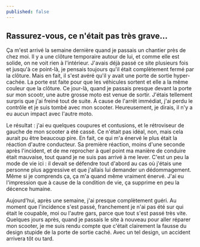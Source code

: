 ```yaml
---
published: false
---
```

## Rassurez-vous, ce n'était pas très grave...

Ça m'est arrivé la semaine dernière quand je passais un chantier près de chez moi. Il y a une clôture temporaire autour de lui, et comme elle est solide, on ne voit rien à l'intérieur. J'avais déjà passé ce site plusieurs fois et jusqu'à ce point-là, je pensais toujours qu'il était complètement fermé par la clôture. Mais en fait, il s'est avéré qu'il y avait une porte de sortie hyper-cachée. La porte est faite pour que les véhicules sortent et elle a la même couleur que la clôture. Ce jour-là, quand je passais presque devant la porte sur mon scootr, une autre grosse moto est venue de sortir. J'étais tellement surpris que j'ai freiné tout de suite. À cause de l'arrêt immédiat, j'ai perdu le contrôle et je suis tombé avec mon scooter. Heureusement, je dirais, il n'y a eu aucun impact avec l'autre moto.

Le résultat : j'ai eu quelques coupures et contusions, et le rétroviseur de gauche de mon scooter a été cassé. Ce n'était pas idéal, non, mais cela aurait pu être beaucoup pire. En fait, ce qui m'a énervé le plus était la réaction d'autre conducteur. Sa première réaction, moins d'une seconde après l'incident, et de me reprocher à quel point ma manière de conduire était mauvaise, tout quand je ne suis pas arrivé à me lever. C'est un peu la mode de vie ici : il devait se défendre tout d'abord au cas où j'étais une personne plus aggressive et que j'allais lui demander un dédommagement. Même si je comprends ça, ça m'a quand même vraiment énervé. J'ai eu l'impression que à cause de la condition de vie, ça supprime en peu la décence humaine.

Aujourd'hui, après une semaine, j'ai presque complètement guéri. Au moment que l'incidence s'est passé, franchement je n'ai pas été sur qui était le coupable, moi ou l'autre gars, parce que tout s'est passé très vite. Quelques jours après, quand je passais le site à nouveau pour aller réparer mon scooter, je me suis rendu compte que c'était clairement la fausse du design stupide de la porte de sortie caché. Avec un tel design, un accident arrivera tôt ou tard.
